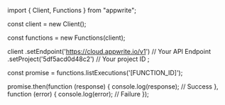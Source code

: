 import { Client,  Functions } from "appwrite";

const client = new Client();

const functions = new Functions(client);

client
    .setEndpoint('https://cloud.appwrite.io/v1') // Your API Endpoint
    .setProject('5df5acd0d48c2') // Your project ID
;

const promise = functions.listExecutions('[FUNCTION_ID]');

promise.then(function (response) {
    console.log(response); // Success
}, function (error) {
    console.log(error); // Failure
});